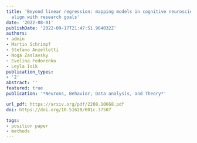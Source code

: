```yaml
---
title: 'Beyond linear regression: mapping models in cognitive neuroscience should
  align with research goals'
date: '2022-08-01'
publishDate: '2022-09-17T21:47:51.964032Z'
authors:
- admin
- Martin Schrimpf
- Stefano Anzellotti
- Noga Zaslavsky
- Evelina Fedorenko
- Leyla Isik
publication_types:
- '2'
abstract: ''
featured: true
publication: '*Neurons, Behavior, Data analysis, and Theory*'

url_pdf: https://arxiv.org/pdf/2208.10668.pdf
doi: https://doi.org/10.51628/001c.37507

tags:
- position paper
- methods
---
```

